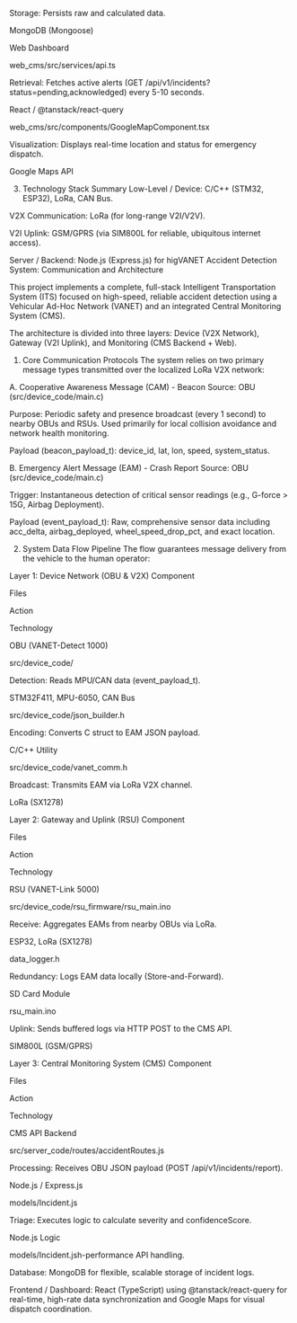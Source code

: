 
Storage: Persists raw and calculated data.

MongoDB (Mongoose)

Web Dashboard

web_cms/src/services/api.ts

Retrieval: Fetches active alerts (GET /api/v1/incidents?status=pending,acknowledged) every 5-10 seconds.

React / @tanstack/react-query



web_cms/src/components/GoogleMapComponent.tsx

Visualization: Displays real-time location and status for emergency dispatch.

Google Maps API

3. Technology Stack Summary
Low-Level / Device: C/C++ (STM32, ESP32), LoRa, CAN Bus.

V2X Communication: LoRa (for long-range V2I/V2V).

V2I Uplink: GSM/GPRS (via SIM800L for reliable, ubiquitous internet access).

Server / Backend: Node.js (Express.js) for higVANET Accident Detection System: Communication and Architecture

This project implements a complete, full-stack Intelligent Transportation System (ITS) focused on high-speed, reliable accident detection using a Vehicular Ad-Hoc Network (VANET) and an integrated Central Monitoring System (CMS).

The architecture is divided into three layers: Device (V2X Network), Gateway (V2I Uplink), and Monitoring (CMS Backend + Web).

1. Core Communication Protocols
The system relies on two primary message types transmitted over the localized LoRa V2X network:

A. Cooperative Awareness Message (CAM) - Beacon
Source: OBU (src/device_code/main.c)

Purpose: Periodic safety and presence broadcast (every 1 second) to nearby OBUs and RSUs. Used primarily for local collision avoidance and network health monitoring.

Payload (beacon_payload_t): device_id, lat, lon, speed, system_status.

B. Emergency Alert Message (EAM) - Crash Report
Source: OBU (src/device_code/main.c)

Trigger: Instantaneous detection of critical sensor readings (e.g., G-force > 15G, Airbag Deployment).

Payload (event_payload_t): Raw, comprehensive sensor data including acc_delta, airbag_deployed, wheel_speed_drop_pct, and exact location.

2. System Data Flow Pipeline
The flow guarantees message delivery from the vehicle to the human operator:

Layer 1: Device Network (OBU & V2X)
Component

Files

Action

Technology

OBU (VANET-Detect 1000)

src/device_code/

Detection: Reads MPU/CAN data (event_payload_t).

STM32F411, MPU-6050, CAN Bus



src/device_code/json_builder.h

Encoding: Converts C struct to EAM JSON payload.

C/C++ Utility



src/device_code/vanet_comm.h

Broadcast: Transmits EAM via LoRa V2X channel.

LoRa (SX1278)

Layer 2: Gateway and Uplink (RSU)
Component

Files

Action

Technology

RSU (VANET-Link 5000)

src/device_code/rsu_firmware/rsu_main.ino

Receive: Aggregates EAMs from nearby OBUs via LoRa.

ESP32, LoRa (SX1278)



data_logger.h

Redundancy: Logs EAM data locally (Store-and-Forward).

SD Card Module



rsu_main.ino

Uplink: Sends buffered logs via HTTP POST to the CMS API.

SIM800L (GSM/GPRS)

Layer 3: Central Monitoring System (CMS)
Component

Files

Action

Technology

CMS API Backend

src/server_code/routes/accidentRoutes.js

Processing: Receives OBU JSON payload (POST /api/v1/incidents/report).

Node.js / Express.js



models/Incident.js

Triage: Executes logic to calculate severity and confidenceScore.

Node.js Logic



models/Incident.jsh-performance API handling.

Database: MongoDB for flexible, scalable storage of incident logs.

Frontend / Dashboard: React (TypeScript) using @tanstack/react-query for real-time, high-rate data synchronization and Google Maps for visual dispatch coordination.
